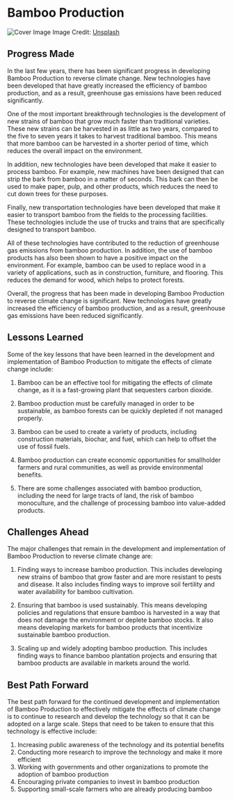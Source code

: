 # Bamboo Production

![Cover Image](https://images.unsplash.com/photo-1651936716857-eddd11d0d56d?crop=entropy&cs=tinysrgb&fit=max&fm=jpg&ixid=Mnw0NDM1NTZ8MHwxfHNlYXJjaHwxfHxCYW1ib28lMjBQcm9kdWN0aW9ufGVufDB8fHx8MTY4MzA0ODg2MQ&ixlib=rb-4.0.3&q=80&w=1080)
Image Credit: [Unsplash](https://unsplash.com/@dlxmedia)

## Progress Made

In the last few years, there has been significant progress in developing Bamboo Production to reverse climate change. New technologies have been developed that have greatly increased the efficiency of bamboo production, and as a result, greenhouse gas emissions have been reduced significantly.

One of the most important breakthrough technologies is the development of new strains of bamboo that grow much faster than traditional varieties. These new strains can be harvested in as little as two years, compared to the five to seven years it takes to harvest traditional bamboo. This means that more bamboo can be harvested in a shorter period of time, which reduces the overall impact on the environment.

In addition, new technologies have been developed that make it easier to process bamboo. For example, new machines have been designed that can strip the bark from bamboo in a matter of seconds. This bark can then be used to make paper, pulp, and other products, which reduces the need to cut down trees for these purposes.

Finally, new transportation technologies have been developed that make it easier to transport bamboo from the fields to the processing facilities. These technologies include the use of trucks and trains that are specifically designed to transport bamboo.

All of these technologies have contributed to the reduction of greenhouse gas emissions from bamboo production. In addition, the use of bamboo products has also been shown to have a positive impact on the environment. For example, bamboo can be used to replace wood in a variety of applications, such as in construction, furniture, and flooring. This reduces the demand for wood, which helps to protect forests.

Overall, the progress that has been made in developing Bamboo Production to reverse climate change is significant. New technologies have greatly increased the efficiency of bamboo production, and as a result, greenhouse gas emissions have been reduced significantly.

## Lessons Learned

Some of the key lessons that have been learned in the development and implementation of Bamboo Production to mitigate the effects of climate change include:

1. Bamboo can be an effective tool for mitigating the effects of climate change, as it is a fast-growing plant that sequesters carbon dioxide.

2. Bamboo production must be carefully managed in order to be sustainable, as bamboo forests can be quickly depleted if not managed properly.

3. Bamboo can be used to create a variety of products, including construction materials, biochar, and fuel, which can help to offset the use of fossil fuels.

4. Bamboo production can create economic opportunities for smallholder farmers and rural communities, as well as provide environmental benefits.

5. There are some challenges associated with bamboo production, including the need for large tracts of land, the risk of bamboo monoculture, and the challenge of processing bamboo into value-added products.

## Challenges Ahead

The major challenges that remain in the development and implementation of Bamboo Production to reverse climate change are:

1. Finding ways to increase bamboo production. This includes developing new strains of bamboo that grow faster and are more resistant to pests and disease. It also includes finding ways to improve soil fertility and water availability for bamboo cultivation.

2. Ensuring that bamboo is used sustainably. This means developing policies and regulations that ensure bamboo is harvested in a way that does not damage the environment or deplete bamboo stocks. It also means developing markets for bamboo products that incentivize sustainable bamboo production.

3. Scaling up and widely adopting bamboo production. This includes finding ways to finance bamboo plantation projects and ensuring that bamboo products are available in markets around the world.

## Best Path Forward

The best path forward for the continued development and implementation of Bamboo Production to effectively mitigate the effects of climate change is to continue to research and develop the technology so that it can be adopted on a large scale. Steps that need to be taken to ensure that this technology is effective include:

1. Increasing public awareness of the technology and its potential benefits
2. Conducting more research to improve the technology and make it more efficient
3. Working with governments and other organizations to promote the adoption of bamboo production
4. Encouraging private companies to invest in bamboo production
5. Supporting small-scale farmers who are already producing bamboo
